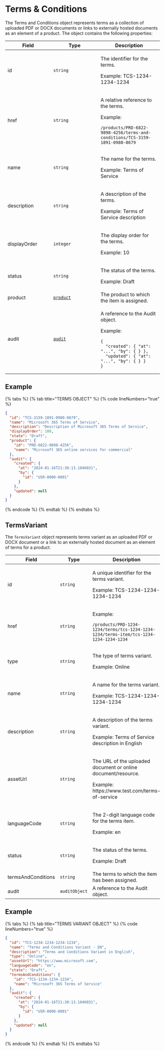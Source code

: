 # Terms & Conditions

The Terms and Conditions object represents terms as a collection of uploaded PDF or DOCX documents or links to externally hosted documents as an element of a product. The object contains the following properties:

<table><thead><tr><th width="133">Field</th><th width="138">Type</th><th>Description</th></tr></thead><tbody><tr><td>id</td><td><code>string</code></td><td><p>The identifier for the terms.</p><p>Example: TCS-1234-1234-1234</p></td></tr><tr><td>href</td><td><code>string</code></td><td><p>A relative reference to the terms. </p><p>Example:</p><pre class="language-json"><code class="lang-json">/products/PRD-6822-9898-4256/terms-and-conditions/TCS-3159-1891-0980-8679
</code></pre></td></tr><tr><td>name</td><td><code>string</code></td><td><p>The name for the terms.</p><p>Example: Terms of Service</p></td></tr><tr><td>description</td><td><code>string</code></td><td><p>A description of the terms.</p><p>Example: Terms of Service description</p></td></tr><tr><td>displayOrder</td><td><code>integer</code></td><td><p>The display order for the terms.</p><p>Example: 10</p></td></tr><tr><td>status</td><td><code>string</code></td><td><p>The status of the terms. </p><p>Example: Draft</p></td></tr><tr><td>product</td><td><a href="../product/"><code>product</code></a></td><td>The product to which the item is assigned.</td></tr><tr><td>audit</td><td><a href="../../common-api-objects/audit.md"><code>audit</code></a></td><td><p>A reference to the Audit object. </p><p>Example:</p><pre class="language-json"><code class="lang-json">{
  "created": { "at": "...", "by": { } },
  "updated": { "at": "...", "by": { } }
}
</code></pre></td></tr></tbody></table>

## Example

{% tabs %}
{% tab title="TERMS OBJECT" %}
{% code lineNumbers="true" %}
```json
{
  "id": "TCS-3159-1891-0980-8679",
  "name": "Microsoft 365 Terms of Service",
  "description": "Description of Microsoft 365 Terms of Service",
  "displayOrder": 100,
  "state": "Draft",
  "product": {
    "id": "PRD-6822-9898-4256",
    "name": "Microsoft 365 online services for commercial"
  },
  "audit": {
    "created": {
      "at": "2024-01-16T21:30:13.1046031",
      "by": {
        "id": "USR-0000-0001"
      }
    },
    "updated": null
  }
}
```
{% endcode %}
{% endtab %}
{% endtabs %}

## TermsVariant <a href="#termsvariant" id="termsvariant"></a>

The `TermsVariant` object represents terms variant as an uploaded PDF or DOCX document or a link to an externally hosted document as an element of terms for a product.

<table><thead><tr><th width="185">Field</th><th width="131">Type</th><th>Description</th></tr></thead><tbody><tr><td>id</td><td><code>string</code></td><td><p>A unique identifier for the terms variant.</p><p>Example: TCS-1234-1234-1234-1234</p></td></tr><tr><td>href</td><td><code>string</code></td><td><p>Example:</p><pre class="language-json"><code class="lang-json">/products/PRD-1234-1234/terms/tcs-1234-1234-1234/terms-item/tcs-1234-1234-1234-1234
</code></pre></td></tr><tr><td>type</td><td><code>string</code></td><td><p>The type of terms variant.</p><p>Example: Online</p></td></tr><tr><td>name</td><td><code>string</code></td><td><p>A name for the terms variant.</p><p>Example: TCS-1234-1234-1234-1234</p></td></tr><tr><td>description</td><td><code>string</code></td><td><p>A description of the terms variant.</p><p>Example: Terms of Service description in English</p></td></tr><tr><td>assetUrl</td><td><code>string</code></td><td><p>The URL of the uploaded document or online document/resource.</p><p>Example: https://www.test.com/terms-of-service</p></td></tr><tr><td>languageCode</td><td><code>string</code></td><td><p>The 2-digit language code for the terms item.</p><p>Example: en</p></td></tr><tr><td>status</td><td><code>string</code></td><td><p>The status of the terms.</p><p>Example: Draft</p></td></tr><tr><td>termsAndConditions</td><td><code>string</code></td><td>The terms to which the item has been assigned.</td></tr><tr><td>audit</td><td><code>auditObject</code></td><td>A reference to the Audit object.</td></tr></tbody></table>

## Example

{% tabs %}
{% tab title="TERMS VARIANT OBJECT" %}
{% code lineNumbers="true" %}
```json
{
  "id": "TCS-1234-1234-1234-1234",
  "name": "Terms and Conditions Variant - EN",
  "description": "Terms and Conditions Variant in English",
  "type": "Online",
  "assetUrl": "https://www.microsoft.com",
  "languageCode": "en",
  "state": "Draft",
  "termsAndConditions": {
    "id": "TCS-1234-1234-1234",
    "name": "Microsoft 365 Terms of Service"
  },
  "audit": {
    "created": {
      "at": "2024-01-16T21:30:13.1046031",
      "by": {
        "id": "USR-0000-0001"
      }
    },
    "updated": null
  }
}
```
{% endcode %}
{% endtab %}
{% endtabs %}
